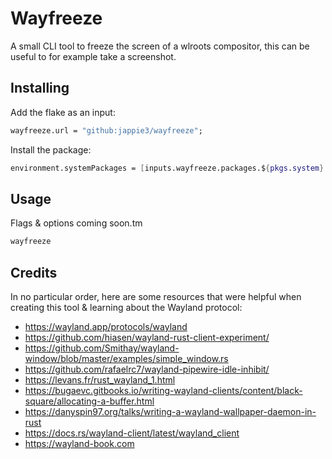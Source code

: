 # Wayfreeze

A small CLI tool to freeze the screen of a wlroots compositor, this can be useful to for example take a screenshot.

## Installing

Add the flake as an input:

```nix
wayfreeze.url = "github:jappie3/wayfreeze";
```

Install the package:

```nix
environment.systemPackages = [inputs.wayfreeze.packages.${pkgs.system}.wayfreeze];
```

## Usage

Flags & options coming soon.tm

```bash
wayfreeze
```

## Credits

In no particular order, here are some resources that were helpful when creating this tool & learning about the Wayland protocol:

- https://wayland.app/protocols/wayland
- https://github.com/hiasen/wayland-rust-client-experiment/
- https://github.com/Smithay/wayland-window/blob/master/examples/simple_window.rs
- https://github.com/rafaelrc7/wayland-pipewire-idle-inhibit/
- https://levans.fr/rust_wayland_1.html
- https://bugaevc.gitbooks.io/writing-wayland-clients/content/black-square/allocating-a-buffer.html
- https://danyspin97.org/talks/writing-a-wayland-wallpaper-daemon-in-rust
- https://docs.rs/wayland-client/latest/wayland_client
- https://wayland-book.com
